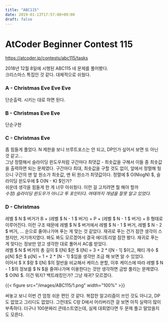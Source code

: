 ```yaml
---
title: "ABC115"
date: 2019-01-13T17:57:08+09:00
draft: false
---
```


# AtCoder Beginner Contest 115
https://atcoder.jp/contests/abc115/tasks

2018년 12월 8일에 시행된 ABC115 네 문제를 풀어봤다.  
크리스마스 특집인 것 같다. 대체적으로 쉬웠다.


### A - Christmas Eve Eve Eve

단순출력. 시키는 대로 하면 된다.


### B - Christmas Eve Eve

단순구현


### C - Christmas Eve

좀 힘들게 풀었다. N 제한을 보니 브루트포스는 안 되고, DP인가 싶어서 보면 또 아닌 것 같고...  
그냥 정렬해서 슬라이딩 윈도우처럼 구간마다 최댓값 - 최솟값을 구해서 이들 중 최솟값을 출력하면 되는 문제였다. 구간마다 최대, 최솟값을 구할 것도 없이, 앞에서 정렬해 뒀으니 구간의 맨 앞 원소가 최솟값, 맨 뒤 원소가 최댓값이다. 정렬에 $ O(NlogN) $, 슬라이딩 윈도우에 $ O(N - K) $인가?  
쉬운데 생각을 힘들게 한 게 너무 아쉬웠다. 이런 걸 고치려면 뭘 해야 할까  
*수정) 슬라이딩 윈도우가 아니고 투 포인터다. 여태까지 개념을 잘못 알고 있었다.*


### D - Christmas

레벨 $ N $ 버거가 B + (레벨 $ N - 1 $ 버거) + P + (레벨 $ N - 1 $ 버거) + B 형태로 이루어진다. 이런 구조 때문에 레벨 $ N $ 버거에서 레벨 $ N - 1 $ 버거, 레벨 $ N - 2 $ 버거, ... 순으로 줄여나가며 푸는 게 맞는 것 같았다. 재귀로 푸는 건가 잠깐 생각이 스쳤지만, 거기까지였다. 봐도 봐도 모르겠어서 결국 에디토리얼 잠깐 봤다. 재귀로 푸는 게 맞다는 정보만 얻고 생각한 대로 풀어서 AC를 받았다.  
레벨 $ N $ 버거의 총 길이 $ l[N] $은 $ l[N] = 3 + 2 * l[N - 1] $이고, 패티 개수 $ p[N] $은 $ p[N] = 1 + 2 * [N - 1] $임을 생각만 조금 해 보면 알 수 있었다.  
이어서 $ X $랑 $ l[N] $의 절반을 비교해서 케이스 분할, 이후 케이스에 따라 레벨 $ N - 1 $의 정보를 $ N $을 줄여나가며 이용한다는 것만 생각하면 금방 풀리는 문제였다. $ O(N) $.
이건 뭐지? 백트래킹인가? 그냥 재귀? 모르겠다.

{{< figure src="/images/ABC115/1.png" width="100%" >}}

써놓고 보니 이번 건 엄청 쉬운 편인 것 같다. 복잡한 알고리즘이 쓰인 것도 아니고, DP도 없었고 그리디도 없었다. 그런데도 C랑 D에서 어리버리깐 걸 보면 아직 실력이 많이 부족하다. 더구나 100분짜리 콘테스트였는데, 실제 대회였다면 두 문제 풀고 말았을지도 모른다. 
